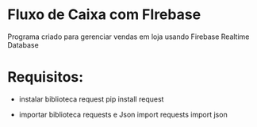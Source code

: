 # Fluxo de Caixa com FIrebase
Programa criado para gerenciar vendas em loja usando Firebase Realtime Database

# Requisitos:
- instalar biblioteca request
  pip install request
  
- importar biblioteca requests e Json
  import requests
  import json

